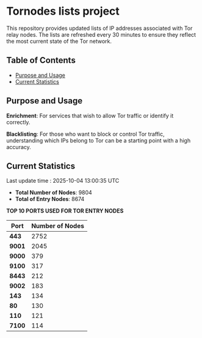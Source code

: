 # Tornodes lists project

This repository provides updated lists of IP addresses associated with Tor relay nodes. The lists are refreshed every 30 minutes to ensure they reflect the most current state of the Tor network.

## Table of Contents

- [Purpose and Usage](#purpose-and-usage)
- [Current Statistics](#current-statistics)


## Purpose and Usage

**Enrichment**: For services that wish to allow Tor traffic or identify it correctly.

**Blacklisting**: For those who want to block or control Tor traffic, understanding which IPs belong to Tor can be a starting point with a high accuracy.

## Current Statistics

Last update time : 2025-10-04 13:00:35 UTC

- **Total Number of Nodes**: 9804
- **Total of Entry Nodes**: 8674

**TOP 10 PORTS USED FOR TOR ENTRY NODES**

| **Port** | **Number of Nodes** |
|------|-----------------|
| **443**   | 2752  |
| **9001**   | 2045  |
| **9000**   | 379  |
| **9100**   | 317  |
| **8443**   | 212  |
| **9002**   | 183  |
| **143**   | 134  |
| **80**   | 130  |
| **110**   | 121  |
| **7100**   | 114  |

